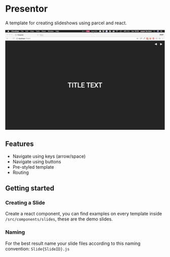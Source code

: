 # Presentor

A template for creating slideshows using parcel and react.

![Screenshot](.github/screenshot.gif)

## Features

* Navigate using keys (arrow/space)
* Navigate using buttons
* Pre-styled template
* Routing

## Getting started

### Creating a Slide

Create a react component, you can find examples on every template inside `/src/components/slides`, these are the demo slides.

### Naming

For the best result name your slide files according to this naming convention: `Slide{SlideID}.js`